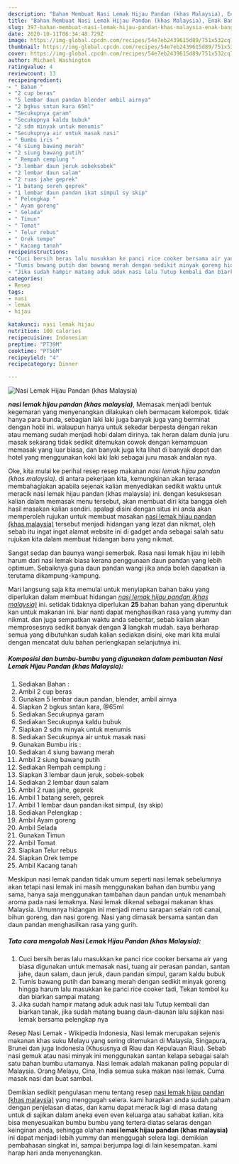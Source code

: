 ```yaml
---
description: "Bahan Membuat Nasi Lemak Hijau Pandan (khas Malaysia), Enak Banget"
title: "Bahan Membuat Nasi Lemak Hijau Pandan (khas Malaysia), Enak Banget"
slug: 397-bahan-membuat-nasi-lemak-hijau-pandan-khas-malaysia-enak-banget
date: 2020-10-11T06:34:48.729Z
image: https://img-global.cpcdn.com/recipes/54e7eb2439615d89/751x532cq70/nasi-lemak-hijau-pandan-khas-malaysia-foto-resep-utama.jpg
thumbnail: https://img-global.cpcdn.com/recipes/54e7eb2439615d89/751x532cq70/nasi-lemak-hijau-pandan-khas-malaysia-foto-resep-utama.jpg
cover: https://img-global.cpcdn.com/recipes/54e7eb2439615d89/751x532cq70/nasi-lemak-hijau-pandan-khas-malaysia-foto-resep-utama.jpg
author: Michael Washington
ratingvalue: 4
reviewcount: 13
recipeingredient:
- " Bahan "
- "2 cup beras"
- "5 lembar daun pandan blender ambil airnya"
- "2 bgkus sntan kara 65ml"
- "Secukupnya garam"
- "Secukupnya kaldu bubuk"
- "2 sdm minyak untuk menumis"
- "Secukupnya air untuk masak nasi"
- " Bumbu iris "
- "4 siung bawang merah"
- "2 siung bawang putih"
- " Rempah cemplung "
- "3 lembar daun jeruk sobeksobek"
- "2 lembar daun salam"
- "2 ruas jahe geprek"
- "1 batang sereh geprek"
- "1 lembar daun pandan ikat simpul sy skip"
- " Pelengkap "
- " Ayam goreng"
- " Selada"
- " Timun"
- " Tomat"
- " Telur rebus"
- " Orek tempe"
- " Kacang tanah"
recipeinstructions:
- "Cuci bersih beras lalu masukkan ke panci rice cooker bersama air yang biasa digunakan untuk memasak nasi, tuang air perasan pandan, santan jahe, daun salam, daun jeruk, daun pandan simpul, garam kaldu bubuk"
- "Tumis bawang putih dan bawang merah dengan sedikit minyak goreng hingga harum lalu masukkan ke panci rice cooker tadi, Tekan tombol ku dan biarkan sampai matang"
- "Jika sudah hampir matang aduk aduk nasi lalu Tutup kembali dan biarkan tanak, jika sudah matang buang daun-daunan lalu sajikan nasi lemak bersama pelengkap nya"
categories:
- Resep
tags:
- nasi
- lemak
- hijau

katakunci: nasi lemak hijau 
nutrition: 100 calories
recipecuisine: Indonesian
preptime: "PT39M"
cooktime: "PT56M"
recipeyield: "4"
recipecategory: Dinner

---
```



![Nasi Lemak Hijau Pandan (khas Malaysia)](https://img-global.cpcdn.com/recipes/54e7eb2439615d89/751x532cq70/nasi-lemak-hijau-pandan-khas-malaysia-foto-resep-utama.jpg)

<b><i>nasi lemak hijau pandan (khas malaysia)</i></b>, Memasak menjadi bentuk kegemaran yang menyenangkan dilakukan oleh bermacam kelompok. tidak hanya para bunda, sebagian laki laki juga banyak juga yang berminat dengan hobi ini. walaupun hanya untuk sekedar berpesta dengan rekan atau memang sudah menjadi hobi dalam dirinya. tak heran dalam dunia juru masak sekarang tidak sedikit ditemukan cowok dengan kemampuan memasak yang luar biasa, dan banyak juga kita lihat di banyak depot dan hotel yang menggunakan koki laki laki sebagai juru masak andalan nya.

Oke, kita mulai ke perihal resep resep makanan <i>nasi lemak hijau pandan (khas malaysia)</i>. di antara pekerjaan kita, kemungkinan akan terasa membahagiakan apabila sejenak kalian menyediakan sedikit waktu untuk meracik nasi lemak hijau pandan (khas malaysia) ini. dengan kesuksesan kalian dalam memasak menu tersebut, akan membuat diri kita bangga oleh hasil masakan kalian sendiri. apalagi disini dengan situs ini anda akan memperoleh rujukan untuk membuat masakan <u>nasi lemak hijau pandan (khas malaysia)</u> tersebut menjadi hidangan yang lezat dan nikmat, oleh sebab itu ingat ingat alamat website ini di gadget anda sebagai salah satu rujukan kita dalam membuat hidangan baru yang nikmat.

Sangat sedap dan baunya wangi semerbak. Rasa nasi lemak hijau ini lebih harum dari nasi lemak biasa kerana penggunaan daun pandan yang lebih optimum. Sebaiknya guna daun pandan wangi jika anda boleh dapatkan ia terutama dikampung-kampung.


Mari langsung saja kita memulai untuk menyiapkan bahan baku yang diperlukan dalam membuat hidangan <u><i>nasi lemak hijau pandan (khas malaysia)</i></u> ini. setidak tidaknya diperlukan <b>25</b> bahan bahan yang diperuntuk kan untuk makanan ini. biar nanti dapat menghasilkan rasa yang yummy dan nikmat. dan juga sempatkan waktu anda sebentar, sebab kalian akan memprosesnya sedikit banyak dengan <b>3</b> langkah mudah. saya berharap semua yang dibutuhkan sudah kalian sediakan disini, oke mari kita mulai dengan mencatat dulu bahan perlengkapan selanjutnya ini.

<!--inarticleads1-->

##### Komposisi dan bumbu-bumbu yang digunakan dalam pembuatan Nasi Lemak Hijau Pandan (khas Malaysia):

1. Sediakan  Bahan :
1. Ambil 2 cup beras
1. Gunakan 5 lembar daun pandan, blender, ambil airnya
1. Siapkan 2 bgkus sntan kara, @65ml
1. Sediakan Secukupnya garam
1. Sediakan Secukupnya kaldu bubuk
1. Siapkan 2 sdm minyak untuk menumis
1. Sediakan Secukupnya air untuk masak nasi
1. Gunakan  Bumbu iris :
1. Sediakan 4 siung bawang merah
1. Ambil 2 siung bawang putih
1. Sediakan  Rempah cemplung :
1. Siapkan 3 lembar daun jeruk, sobek-sobek
1. Sediakan 2 lembar daun salam
1. Ambil 2 ruas jahe, geprek
1. Ambil 1 batang sereh, geprek
1. Ambil 1 lembar daun pandan ikat simpul, (sy skip)
1. Sediakan  Pelengkap :
1. Ambil  Ayam goreng
1. Ambil  Selada
1. Gunakan  Timun
1. Ambil  Tomat
1. Siapkan  Telur rebus
1. Siapkan  Orek tempe
1. Ambil  Kacang tanah


Meskipun nasi lemak pandan tidak umum seperti nasi lemak sebelumnya akan tetapi nasi lemak ini masih menggunakan bahan dan bumbu yang sama, hanya saja menggunakan tambahan daun pandan untuk menambah aroma pada nasi lemaknya. Nasi lemak dikenal sebagai makanan khas Malaysia. Umumnya hidangan ini menjadi menu sarapan selain roti canai, bihun goreng, dan nasi goreng. Nasi yang dimasak bersama santan dan daun pandan menghasilkan rasa yang gurih. 

<!--inarticleads2-->

##### Tata cara mengolah Nasi Lemak Hijau Pandan (khas Malaysia):

1. Cuci bersih beras lalu masukkan ke panci rice cooker bersama air yang biasa digunakan untuk memasak nasi, tuang air perasan pandan, santan jahe, daun salam, daun jeruk, daun pandan simpul, garam kaldu bubuk
1. Tumis bawang putih dan bawang merah dengan sedikit minyak goreng hingga harum lalu masukkan ke panci rice cooker tadi, Tekan tombol ku dan biarkan sampai matang
1. Jika sudah hampir matang aduk aduk nasi lalu Tutup kembali dan biarkan tanak, jika sudah matang buang daun-daunan lalu sajikan nasi lemak bersama pelengkap nya


Resep Nasi Lemak - Wikipedia Indonesia, Nasi lemak merupakan sejenis makanan khas suku Melayu yang sering ditemukan di Malaysia, Singapura, Brunei dan juga Indonesia (Khususnya di Riau dan Kepulauan Riau). Sebab nasi gemuk atau nasi minyak ini menggunakan santan kelapa sebagai salah satu bahan bumbu utamanya. Nasi lemak adalah makanan paling popular di Malaysia. Orang Melayu, Cina, India semua suka makan nasi lemak. Cuma masak nasi dan buat sambal. 

Demikian sedikit pengulasan menu tentang resep <u>nasi lemak hijau pandan (khas malaysia)</u> yang menggugah selera. kami harapkan anda sudah paham dengan penjelasan diatas, dan kamu dapat meracik lagi di masa datang untuk di sajikan dalam aneka even even keluarga atau sahabat kalian. kita bisa menyesuaikan bumbu bumbu yang tertera diatas selaras dengan keinginan anda, sehingga olahan <b>nasi lemak hijau pandan (khas malaysia)</b> ini dapat menjadi lebih yummy dan menggugah selera lagi. demikian pembahasan singkat ini, sampai berjumpa lagi di lain kesempatan. kami harap hari anda menyenangkan.
